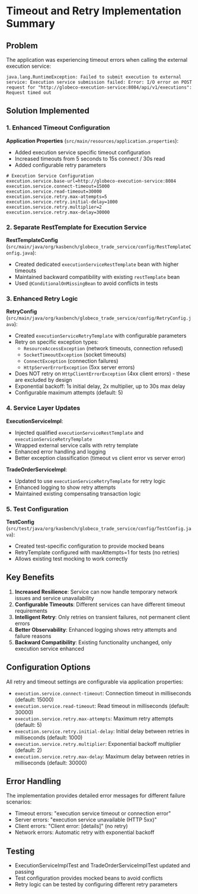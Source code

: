 # Timeout and Retry Implementation Summary

## Problem
The application was experiencing timeout errors when calling the external execution service:
```
java.lang.RuntimeException: Failed to submit execution to external service: Execution service submission failed: Error: I/O error on POST request for "http://globeco-execution-service:8084/api/v1/executions": Request timed out
```

## Solution Implemented

### 1. Enhanced Timeout Configuration

**Application Properties** (`src/main/resources/application.properties`):
- Added execution service specific timeout configuration
- Increased timeouts from 5 seconds to 15s connect / 30s read
- Added configurable retry parameters

```properties
# Execution Service Configuration
execution.service.base-url=http://globeco-execution-service:8084
execution.service.connect-timeout=15000
execution.service.read-timeout=30000
execution.service.retry.max-attempts=5
execution.service.retry.initial-delay=1000
execution.service.retry.multiplier=2
execution.service.retry.max-delay=30000
```

### 2. Separate RestTemplate for Execution Service

**RestTemplateConfig** (`src/main/java/org/kasbench/globeco_trade_service/config/RestTemplateConfig.java`):
- Created dedicated `executionServiceRestTemplate` bean with higher timeouts
- Maintained backward compatibility with existing `restTemplate` bean
- Used `@ConditionalOnMissingBean` to avoid conflicts in tests

### 3. Enhanced Retry Logic

**RetryConfig** (`src/main/java/org/kasbench/globeco_trade_service/config/RetryConfig.java`):
- Created `executionServiceRetryTemplate` with configurable parameters
- Retry on specific exception types:
  - `ResourceAccessException` (network timeouts, connection refused)
  - `SocketTimeoutException` (socket timeouts)
  - `ConnectException` (connection failures)
  - `HttpServerErrorException` (5xx server errors)
- Does NOT retry on `HttpClientErrorException` (4xx client errors) - these are excluded by design
- Exponential backoff: 1s initial delay, 2x multiplier, up to 30s max delay
- Configurable maximum attempts (default: 5)

### 4. Service Layer Updates

**ExecutionServiceImpl**:
- Injected qualified `executionServiceRestTemplate` and `executionServiceRetryTemplate`
- Wrapped external service calls with retry template
- Enhanced error handling and logging
- Better exception classification (timeout vs client error vs server error)

**TradeOrderServiceImpl**:
- Updated to use `executionServiceRetryTemplate` for retry logic
- Enhanced logging to show retry attempts
- Maintained existing compensating transaction logic

### 5. Test Configuration

**TestConfig** (`src/test/java/org/kasbench/globeco_trade_service/config/TestConfig.java`):
- Created test-specific configuration to provide mocked beans
- RetryTemplate configured with maxAttempts=1 for tests (no retries)
- Allows existing test mocking to work correctly

## Key Benefits

1. **Increased Resilience**: Service can now handle temporary network issues and service unavailability
2. **Configurable Timeouts**: Different services can have different timeout requirements
3. **Intelligent Retry**: Only retries on transient failures, not permanent client errors
4. **Better Observability**: Enhanced logging shows retry attempts and failure reasons
5. **Backward Compatibility**: Existing functionality unchanged, only execution service enhanced

## Configuration Options

All retry and timeout settings are configurable via application properties:

- `execution.service.connect-timeout`: Connection timeout in milliseconds (default: 15000)
- `execution.service.read-timeout`: Read timeout in milliseconds (default: 30000)
- `execution.service.retry.max-attempts`: Maximum retry attempts (default: 5)
- `execution.service.retry.initial-delay`: Initial delay between retries in milliseconds (default: 1000)
- `execution.service.retry.multiplier`: Exponential backoff multiplier (default: 2)
- `execution.service.retry.max-delay`: Maximum delay between retries in milliseconds (default: 30000)

## Error Handling

The implementation provides detailed error messages for different failure scenarios:
- Timeout errors: "execution service timeout or connection error"
- Server errors: "execution service unavailable (HTTP 5xx)"
- Client errors: "Client error: [details]" (no retry)
- Network errors: Automatic retry with exponential backoff

## Testing

- ExecutionServiceImplTest and TradeOrderServiceImplTest updated and passing
- Test configuration provides mocked beans to avoid conflicts
- Retry logic can be tested by configuring different retry parameters
